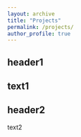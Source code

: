 ```yaml
---
layout: archive
title: "Projects"
permalink: /projects/
author_profile: true
---
```

header1
---
text1
---
header2
---
text2